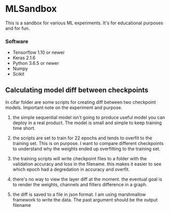 # MLSandbox

This is a sandbox for various ML experiments. It's for educational purposes and for fun.

### Software ###

* Tensorflow 1.10 or newer
* Keras 2.1.6
* Python 3.6.5 or newer
* Numpy
* Scikit

## Calculating model diff between checkpoints

In cifar folder are some scripts for creating diff between two checkpoint models. Important note on the experiment and purpose.

1. the simple sequential model isn't going to produce useful model you can deploy in a real product. The model is small and simple to keep training time short.

2. the scripts are set to train for 22 epochs and tends to overfit to the training set. This is on purpose. I want to compare different checkpoints to understand why the weights ended up overfitting to the training set.

3. the training scripts will write checkpoint files to a folder with the validation accuracy and loss in the filename. this makes it easier to see which epoch had a degredation in accuracy and overfit.

4. there's no way to view the layer diff at the moment. the eventual goal is to render the weights, channels and filters difference in a graph.

5. the diff is saved to a file in json format. I am using marshmallow framework to write the data. The past argument should be the output filename
